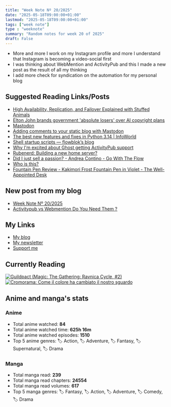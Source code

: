```yaml
---
title: "Week Note Nº 20/2025"
date: "2025-05-18T09:00:00+01:00"
lastmod: "2025-05-18T09:00:00+01:00"
tags: ["week note"]
type : "weeknote"
summary: "Random notes for week 20 of 2025"
draft: False
---
```


- More and more I work on my Instagram profile and more I understand that Instagram is becoming a video-social first
- I was thinking about WebMention and ActivityPub and this I made a new post as the result of all my thinking
- I add more check for syndication on the automation for my personal blog

## Suggested Reading Links/Posts
- [High Availability, Replication, and Failover Explained with Stuffed Animals](https://andrewbrookins.com/technology/explaining-high-availability-with-stuffed-animals/?utm_source=fundor333.com)
- [Elton John brands government 'absolute losers' over AI copyright plans](https://www.bbc.com/news/articles/c8jg0348yvxo?utm_source=fundor333.com)
- [Mastodon](https://mastodon.social/@GossiTheDog@cyberplace.social/114528273189321108?utm_source=fundor333.com)
- [Adding comments to your static blog with Mastodon](https://carlschwan.eu/2020/12/29/adding-comments-to-your-static-blog-with-mastodon/?utm_source=fundor333.com)
- [The best new features and fixes in Python 3.14 | InfoWorld](https://www.infoworld.com/article/3975624/the-best-new-features-and-fixes-in-python-3-14.html?utm_source=fundor333.com)
- [Shell startup scripts — flowblok’s blog](https://blog.flowblok.id.au/2013-02/shell-startup-scripts.html?utm_source=fundor333.com)
- [Why I'm excited about Ghost getting ActivityPub support](https://jadin.me/why-im-excited-about-ghost-getting-activitypub-support/?utm_source=fundor333.com)
- [Rubenerd: Building a new home server?](https://rubenerd.com/building-a-new-home-server/?utm_source=fundor333.com)
- [Did I just sell a passion? - Andrea Contino - Go With The Flow](https://contino.com/blog/did-i-just-sell-a-passion?utm_source=fundor333.com)
- [Who is this?](https://jadin.me/who-is-this/?utm_source=fundor333.com)
- [Fountain Pen Review - Kakimori Frost Fountain Pen in Violet - The Well-Appointed Desk](https://www.wellappointeddesk.com/2025/05/fountain-pen-review-kakimori-frost-fountain-pen-in-violet/?utm_source=fundor333.com)
## New post from my blog
- [Week Note Nº 20/2025](https://fundor333.com/weeknotes/2025/20/?utm_source=fundor333.com)
- [Activitypub vs Webmention Do You Need Them ?](https://fundor333.com/post/2025/activitypub-vs-webmention-do-you-need-them/?utm_source=fundor333.com)

## My Links
- [My blog](https://www.fundor333.com)
- [My newsletter](https://newsletter.digitaltearoom.com)
- [Support me](https://ko-fi.com/fundor333)

## Currently Reading
[![Guildpact (Magic: The Gathering: Ravnica Cycle, #2)](https://i.gr-assets.com/images/S/compressed.photo.goodreads.com/books/1328330416l/8372385._SY160_.jpg)](https://www.goodreads.com/review/show/7292099460?utm_medium=api&utm_source=rss) [![Cromorama: Come il colore ha cambiato il nostro sguardo](https://i.gr-assets.com/images/S/compressed.photo.goodreads.com/books/1505808761l/36266532._SX98_.jpg)](https://www.goodreads.com/review/show/5993206761?utm_medium=api&utm_source=rss)

## Anime and manga's stats

### **Anime**
- Total anime watched: **84**
- Total anime watched time: **625h 16m**
- Total anime watched episodes: **1510**
- Top 5 anime genres: 🏷️ Action, 🏷️ Adventure, 🏷️ Fantasy, 🏷️ Supernatural, 🏷️ Drama

### **Manga**
- Total manga read: **239**
- Total manga read chapters: **24554**
- Total manga read volumes: **617**
- Top 5 manga genres: 🏷️ Fantasy, 🏷️ Action, 🏷️ Adventure, 🏷️ Comedy, 🏷️ Drama
